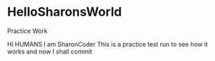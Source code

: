 # HelloSharonsWorld
Practice Work

Hi HUMANS
I am SharonCoder
This is a practice test run to see how it works and now I shall commit
